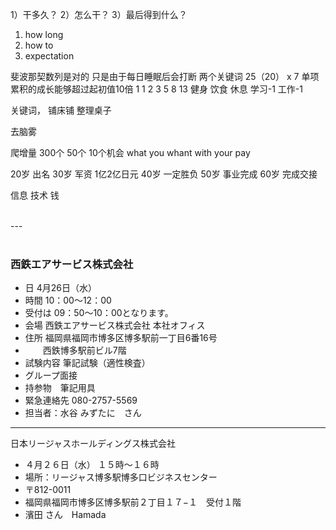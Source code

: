 
1）干多久？ 2）怎么干？ 3）最后得到什么？
1. how long 
2. how to 
3. expectation

斐波那契数列是对的
只是由于每日睡眠后会打断
两个关键词 25（20） x 7
单项累积的成长能够超过起初值10倍
1 1 2 3 5 8 13
健身
饮食
休息
学习-1
工作-1

关键词， 
铺床铺
整理桌子

去脑雾


爬增量 300个 50个 10个机会
what you whant with your pay

20岁 出名
30岁 军资 1亿2亿日元
40岁 一定胜负
50岁 事业完成
60岁 完成交接

信息 技术 钱


</br>
---
</br>
</br>

### 西鉄エアサービス株式会社
- 日 4月26日（水）
- 時間   10：00〜12：00　
- 受付は 09：50〜10：00となります。
- 会場 西鉄エアサービス株式会社 本社オフィス
- 住所 福岡県福岡市博多区博多駅前一丁目6番16号
-  　　西鉄博多駅前ビル7階
- 試験内容 筆記試験（適性検査）
- グループ面接
- 持参物　筆記用具
- 緊急連絡先 080-2757-5569
- 担当者：水谷  みずたに　さん
---

日本リージャスホールディングス株式会社
- ４月２６日（水） １５時～１６時
- 場所：リージャス博多駅博多口ビジネスセンター
- 〒812-0011 
- 福岡県福岡市博多区博多駅前２丁目１７−１　受付１階
- 濱田 さん　Hamada